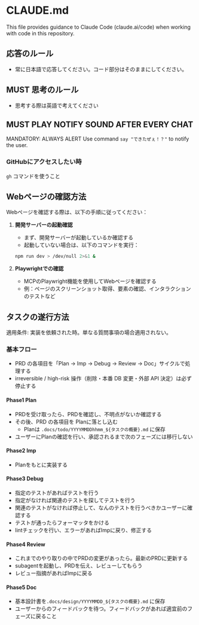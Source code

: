 # CLAUDE.md

This file provides guidance to Claude Code (claude.ai/code) when working with code in this repository.

## 応答のルール

- 常に日本語で応答してください。コード部分はそのままにしてください。

## **MUST** 思考のルール

- 思考する際は英語で考えてください

## **MUST** PLAY NOTIFY SOUND AFTER EVERY CHAT

MANDATORY: ALWAYS ALERT
Use command `say "できたぜぇ！？"` to notify the user.

### GitHubにアクセスしたい時

`gh` コマンドを使うこと

## Webページの確認方法

Webページを確認する際は、以下の手順に従ってください：

1. **開発サーバーの起動確認**
   - まず、開発サーバーが起動しているか確認する
   - 起動していない場合は、以下のコマンドを実行：
   ```bash
   npm run dev > /dev/null 2>&1 &
   ```

2. **Playwrightでの確認**
   - MCPのPlaywright機能を使用してWebページを確認する
   - 例：ページのスクリーンショット取得、要素の確認、インタラクションのテストなど

## タスクの遂行方法

適用条件: 実装を依頼された時。単なる質問事項の場合適用されない。

### 基本フロー

- PRD の各項目を「Plan → Imp → Debug → Review → Doc」サイクルで処理する
- irreversible / high-risk 操作（削除・本番 DB 変更・外部 API 決定）は必ず停止する

#### Phase1 Plan

- PRDを受け取ったら、PRDを確認し、不明点がないか確認する
- その後、PRD の各項目を Planに落とし込む
  - Planは `.docs/todo/YYYYMMDDhhmm_${タスクの概要}.md` に保存
- ユーザーにPlanの確認を行い、承認されるまで次のフェーズには移行しない

#### Phase2 Imp

- Planをもとに実装する

#### Phase3 Debug

- 指定のテストがあればテストを行う
- 指定がなければ関連のテストを探してテストを行う
- 関連のテストがなければ停止して、なんのテストを行うべきかユーザーに確認する
- テストが通ったらフォーマッタをかける
- lintチェックを行い、エラーがあればImpに戻り、修正する

#### Phase4 Review

- これまでのやり取りの中でPRDの変更があったら。最新のPRDに更新する
- subagentを起動し、PRDを伝え、レビューしてもらう
- レビュー指摘があればImpに戻る

#### Phase5 Doc

- 基本設計書を`.docs/design/YYYYMMDD_${タスクの概要}.md` に保存
- ユーザーからのフィードバックを待つ。フィードバックがあれば適宜前のフェーズに戻ること
